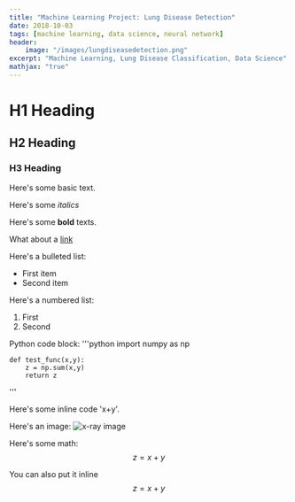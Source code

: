 ```yaml
---
title: "Machine Learning Project: Lung Disease Detection"
date: 2018-10-03
tags: [machine learning, data science, neural network]
header:
    image: "/images/lungdiseasedetection.png"
excerpt: "Machine Learning, Lung Disease Classification, Data Science"
mathjax: "true"
---
```


# H1 Heading

## H2 Heading

### H3 Heading

Here's some basic text.

Here's some *italics*

Here's some **bold** texts.

What about a [link](https://github.com/taiftahmid)

Here's a bulleted list: 
- First item
- Second item

Here's a numbered list: 
1. First
2. Second

Python code block:
'''python
    import numpy as np
    
    def test_func(x,y):
        z = np.sum(x,y)
        return z
'''

Here's some inline code 'x+y'. 

Here's an image:
<img src="{{ site.url }}{{ site.baseurl }}/images/lungdiseasedetection.jpg" alt="x-ray image">

Here's some math: 
$$z=x+y$$

You can also put it inline $$z=x+y$$


        